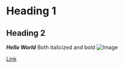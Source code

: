 # Heading 1
## Heading 2
***Hello World*** Both italicized and bold ![Image](https://emojipedia.org/exploding-head/)

[Link](https://smhitle.github.io/cse15l-lab-reports/)

